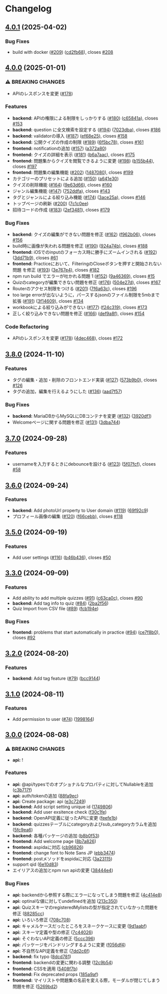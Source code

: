 # Changelog

## [4.0.1](https://github.com/woodnx/iQbe/compare/v4.0.0...v4.0.1) (2025-04-02)


### Bug Fixes

* build with docker ([#209](https://github.com/woodnx/iQbe/issues/209)) ([cd2fb68](https://github.com/woodnx/iQbe/commit/cd2fb68378d0c7f378127f5487386310bd8305cf)), closes [#208](https://github.com/woodnx/iQbe/issues/208)

## [4.0.0](https://github.com/woodnx/iQbe/compare/v3.8.0...v4.0.0) (2025-01-01)


### ⚠ BREAKING CHANGES

* APIのレスポンスを変更 ([#178](https://github.com/woodnx/iQbe/issues/178))

### Features

* **backend:** APIの権限による制限をしっかりする  ([#180](https://github.com/woodnx/iQbe/issues/180)) ([c65841a](https://github.com/woodnx/iQbe/commit/c65841a32caa5ddf2d50cd7b9548fcd7aa0bd258)), closes [#153](https://github.com/woodnx/iQbe/issues/153)
* **backend:** question に全文検索を設定する  ([#194](https://github.com/woodnx/iQbe/issues/194)) ([7023dba](https://github.com/woodnx/iQbe/commit/7023dba61109c78cef7aca54779749e5efd4432e)), closes [#186](https://github.com/woodnx/iQbe/issues/186)
* **backend:** validatorの導入 ([#187](https://github.com/woodnx/iQbe/issues/187)) ([ef68e25](https://github.com/woodnx/iQbe/commit/ef68e255bdd83903cc5b93abf3bd4109b6aed06c)), closes [#158](https://github.com/woodnx/iQbe/issues/158)
* **backend:** 公開クイズの作成の制限 ([#189](https://github.com/woodnx/iQbe/issues/189)) ([6f5bc78](https://github.com/woodnx/iQbe/commit/6f5bc78810e3184c4fa20a1d61396f7a52fde0c0)), closes [#161](https://github.com/woodnx/iQbe/issues/161)
* **frontend:** notificationの追加 ([#157](https://github.com/woodnx/iQbe/issues/157)) ([a372a80](https://github.com/woodnx/iQbe/commit/a372a80c19f7507d3541e28bcbdbccd14a2c3998))
* **frontend:** クイズの詳細を表示 ([#181](https://github.com/woodnx/iQbe/issues/181)) ([b6a7aac](https://github.com/woodnx/iQbe/commit/b6a7aaca949408f015cb0e2fef3fa3d9acbc1900)), closes [#175](https://github.com/woodnx/iQbe/issues/175)
* **frontend:** 問題集からクイズを閲覧できるように変更 ([#198](https://github.com/woodnx/iQbe/issues/198)) ([b155b44](https://github.com/woodnx/iQbe/commit/b155b443499aaeb9fb0d40db463a2802f23ef40a)), closes [#197](https://github.com/woodnx/iQbe/issues/197)
* **frontend:** 問題集の編集機能  ([#202](https://github.com/woodnx/iQbe/issues/202)) ([1487080](https://github.com/woodnx/iQbe/commit/14870804d3e9fcb1cfd534c5bbf2312636153e2b)), closes [#199](https://github.com/woodnx/iQbe/issues/199)
* カテゴリーのプリセットによる追加 ([#150](https://github.com/woodnx/iQbe/issues/150)) ([a641e30](https://github.com/woodnx/iQbe/commit/a641e308e55be5793b84b9496586c4e03180990b))
* クイズの削除機能 ([#164](https://github.com/woodnx/iQbe/issues/164)) ([9e63d66](https://github.com/woodnx/iQbe/commit/9e63d66b93112a5a61c66df101fcdfec0b9ffde8)), closes [#160](https://github.com/woodnx/iQbe/issues/160)
* ジャンル編集機能 ([#147](https://github.com/woodnx/iQbe/issues/147)) ([752ddfa](https://github.com/woodnx/iQbe/commit/752ddfa23f01b9ef3ec2801f698b0894a74f2d17)), closes [#143](https://github.com/woodnx/iQbe/issues/143)
* タグとジャンルによる絞り込み機能 ([#174](https://github.com/woodnx/iQbe/issues/174)) ([3ace25a](https://github.com/woodnx/iQbe/commit/3ace25a04f7fb8d356ca333640058d53b850cf39)), closes [#146](https://github.com/woodnx/iQbe/issues/146)
* トップページの刷新 ([#200](https://github.com/woodnx/iQbe/issues/200)) ([7c1c0ee](https://github.com/woodnx/iQbe/commit/7c1c0ee48912d07be3c9f264a30094ba40e05188))
* 招待コードの作成  ([#183](https://github.com/woodnx/iQbe/issues/183)) ([2ef3481](https://github.com/woodnx/iQbe/commit/2ef34814e59062c06cb4b2e1705d657cbbbe52d2)), closes [#179](https://github.com/woodnx/iQbe/issues/179)


### Bug Fixes

* **backend:** クイズの編集ができない問題を修正 ([#162](https://github.com/woodnx/iQbe/issues/162)) ([f962b06](https://github.com/woodnx/iQbe/commit/f962b0612d49cd5dbf72a6492900c935e38ec2e0)), closes [#156](https://github.com/woodnx/iQbe/issues/156)
* build時に画像が失われる問題を修正 ([#190](https://github.com/woodnx/iQbe/issues/190)) ([924a74b](https://github.com/woodnx/iQbe/commit/924a74b16f334b14e7e9ff86e41be251844d013e)), closes [#188](https://github.com/woodnx/iQbe/issues/188)
* **frontend:** iOSでのinputのフォーカス時に勝手にズームインされる ([#192](https://github.com/woodnx/iQbe/issues/192)) ([3dd71b9](https://github.com/woodnx/iQbe/commit/3dd71b9f7502f7be06c6ff9c2b53b7442fdffc6a)), closes [#61](https://github.com/woodnx/iQbe/issues/61)
* **frontend:** Practiceにおいて、FilteringのCloseボタンを押すと開始されない問題 を修正 ([#193](https://github.com/woodnx/iQbe/issues/193)) ([3e767e4](https://github.com/woodnx/iQbe/commit/3e767e4d38719c687d3bdea40d3810a01031a6dc)), closes [#182](https://github.com/woodnx/iQbe/issues/182)
* npm run build でエラーが吐かれる問題  1 ([#152](https://github.com/woodnx/iQbe/issues/152)) ([9a46369](https://github.com/woodnx/iQbe/commit/9a4636909290e16520f9389282b0bd5f3de90067)), closes [#15](https://github.com/woodnx/iQbe/issues/15)
* Quizのcategoryが編集できない問題を修正 ([#176](https://github.com/woodnx/iQbe/issues/176)) ([504e27d](https://github.com/woodnx/iQbe/commit/504e27d523ae94f3735ed8392359a35275e5d5cd)), closes [#167](https://github.com/woodnx/iQbe/issues/167)
* Routerのアクセス制限をつける ([#201](https://github.com/woodnx/iQbe/issues/201)) ([7f6a63c](https://github.com/woodnx/iQbe/commit/7f6a63c0ea8bd75363fb77ad88d9d158b62dd515)), closes [#196](https://github.com/woodnx/iQbe/issues/196)
* too large errorが出ないように，パースするjsonのファイル制限を5mbまで拡張 ([#191](https://github.com/woodnx/iQbe/issues/191)) ([3f14609](https://github.com/woodnx/iQbe/commit/3f14609e759cc608e554312880ea2a1587e878f5)), closes [#134](https://github.com/woodnx/iQbe/issues/134)
* workbookによる絞り込みができない  ([#177](https://github.com/woodnx/iQbe/issues/177)) ([f24c319](https://github.com/woodnx/iQbe/commit/f24c319f3c7ec0e29ea90b9014ae5f0ded525312)), closes [#173](https://github.com/woodnx/iQbe/issues/173)
* 正しく絞り込みできない問題を修正 ([#166](https://github.com/woodnx/iQbe/issues/166)) ([def9a8f](https://github.com/woodnx/iQbe/commit/def9a8f1b65266f117a19e9ebb48dd1e3d09e46e)), closes [#154](https://github.com/woodnx/iQbe/issues/154)


### Code Refactoring

* APIのレスポンスを変更 ([#178](https://github.com/woodnx/iQbe/issues/178)) ([4dec468](https://github.com/woodnx/iQbe/commit/4dec4680e6142bc582aa86aca9cd02a0b616967c)), closes [#172](https://github.com/woodnx/iQbe/issues/172)

## [3.8.0](https://github.com/woodnx/iQbe/compare/v3.7.0...v3.8.0) (2024-11-10)


### Features

* タグの編集・追加・削除のフロントエンド実装  ([#127](https://github.com/woodnx/iQbe/issues/127)) ([573b9b0](https://github.com/woodnx/iQbe/commit/573b9b0e03ca0e0c93f9b1d885efe5815e456595)), closes [#126](https://github.com/woodnx/iQbe/issues/126)
* タグの追加，編集を行えるようにした ([#136](https://github.com/woodnx/iQbe/issues/136)) ([aad7f57](https://github.com/woodnx/iQbe/commit/aad7f57ae425bcd2b63a160b590f78c6a2c04ac4))


### Bug Fixes

* **backend:** MariaDBからMySQLにDBコンテナを変更 ([#132](https://github.com/woodnx/iQbe/issues/132)) ([3920df1](https://github.com/woodnx/iQbe/commit/3920df1e531546f05d9b3dbac3a81d9ff087eb46))
* Welcomeページに関する問題を修正 ([#131](https://github.com/woodnx/iQbe/issues/131)) ([3dba744](https://github.com/woodnx/iQbe/commit/3dba744872d13b82c241ecab733cc270df9195bf))

## [3.7.0](https://github.com/woodnx/iQbe/compare/v3.6.0...v3.7.0) (2024-09-28)


### Features

* usernameを入力するときにdebounceを設ける ([#123](https://github.com/woodnx/iQbe/issues/123)) ([5f07fcf](https://github.com/woodnx/iQbe/commit/5f07fcf6976e93ee8190648067fc328445e739be)), closes [#58](https://github.com/woodnx/iQbe/issues/58)

## [3.6.0](https://github.com/woodnx/iQbe/compare/v3.5.0...v3.6.0) (2024-09-24)


### Features

* **backend:** Add photoUrl property to User domain ([#119](https://github.com/woodnx/iQbe/issues/119)) ([69f92c9](https://github.com/woodnx/iQbe/commit/69f92c90261864276d4e79f8132d75fce37b6b93))
* プロフィール画像の編集 ([#120](https://github.com/woodnx/iQbe/issues/120)) ([f66cebb](https://github.com/woodnx/iQbe/commit/f66cebba37893ab2cba840d665b38dc97cac5c19)), closes [#118](https://github.com/woodnx/iQbe/issues/118)

## [3.5.0](https://github.com/woodnx/iQbe/compare/v3.4.0...v3.5.0) (2024-09-19)


### Features

* Add user settings ([#116](https://github.com/woodnx/iQbe/issues/116)) ([b46b436](https://github.com/woodnx/iQbe/commit/b46b4366080532b37bfee8663ca01ffa116129cd)), closes [#50](https://github.com/woodnx/iQbe/issues/50)

## [3.3.0](https://github.com/woodnx/iQbe/compare/v3.2.0...v3.3.0) (2024-09-09)


### Features

* Add ability to add multiple quizzes ([#91](https://github.com/woodnx/iQbe/issues/91)) ([c63ca0c](https://github.com/woodnx/iQbe/commit/c63ca0c898363fa8a85d6977c3c0eea558acf369)), closes [#90](https://github.com/woodnx/iQbe/issues/90)
* **backend:** Add tag info to quiz ([#84](https://github.com/woodnx/iQbe/issues/84)) ([2ba2f56](https://github.com/woodnx/iQbe/commit/2ba2f56653d30d064f35d6eb96fbbcbd450332dc))
* Quiz Import from CSV file ([#89](https://github.com/woodnx/iQbe/issues/89)) ([fcb194e](https://github.com/woodnx/iQbe/commit/fcb194ec59545443f3bf9d023ff69864a9cf9aa4))


### Bug Fixes

* **frontend:** problems that start automatically in practice ([#94](https://github.com/woodnx/iQbe/issues/94)) ([ce7f8b0](https://github.com/woodnx/iQbe/commit/ce7f8b0416d1e963c17513988685143cfd1f1e79)), closes [#92](https://github.com/woodnx/iQbe/issues/92)

## [3.2.0](https://github.com/woodnx/iQbe/compare/v3.1.0...v3.2.0) (2024-08-20)


### Features

* **backend:** Add tag feature ([#79](https://github.com/woodnx/iQbe/issues/79)) ([bcc9144](https://github.com/woodnx/iQbe/commit/bcc9144668e29593aa0fa128f260e92da86f5fc1))

## [3.1.0](https://github.com/woodnx/iQbe/compare/v3.0.0...v3.1.0) (2024-08-11)


### Features

* Add permission to user ([#74](https://github.com/woodnx/iQbe/issues/74)) ([1998164](https://github.com/woodnx/iQbe/commit/1998164abda58cd04c1158d25160a865d32ec628))

## [3.0.0](https://github.com/woodnx/iQbe/compare/v2.2.1...v3.0.0) (2024-08-08)


### ⚠ BREAKING CHANGES

* **api:** !

### Features

* **api:** @api/typesでのオプショナルなプロパティに対してNullableを追加 ([c3b717f](https://github.com/woodnx/iQbe/commit/c3b717f386d4cf72260cd54c59fa02067dfaab0a))
* **api:** auth/tokenの追加 ([88fa9ec](https://github.com/woodnx/iQbe/commit/88fa9ec596cca60ad8cebcc02be9e927f727788f))
* **api:** Create package: api ([e3c7249](https://github.com/woodnx/iQbe/commit/e3c72493605fa139e8f810d023187964e991b386))
* **backend:** Add script setting unique id ([1749806](https://github.com/woodnx/iQbe/commit/17498063a0787793c0b90cfab957fd5f99d987bb))
* **backend:** Add user exsitence check ([f30c1fe](https://github.com/woodnx/iQbe/commit/f30c1fef5b350808b4419fcf62218bb7db9fd294))
* **backend:** OpenAPI定義に従ったAPIに変更 ([feefe1b](https://github.com/woodnx/iQbe/commit/feefe1bb96b7f6cb7378372c42ee7bf59add9ced))
* **backend:** quizzesテーブルにcategoryおよびsub_categoryカラムを追加 ([5fc9ea6](https://github.com/woodnx/iQbe/commit/5fc9ea60dbf540841e2165e989a6cd9abeefa7c0))
* **backend:** 各種パッケージの追加 ([b8b0f53](https://github.com/woodnx/iQbe/commit/b8b0f538e0c45ee6cce15b0bcc323b3538c86997))
* **frontend:** Add welcome page ([8b7a826](https://github.com/woodnx/iQbe/commit/8b7a82651ab7aa92f64c0b877b97062251720608))
* **frontend:** aspidaに対応 ([cb96826](https://github.com/woodnx/iQbe/commit/cb96826fe44a947b8a08daad5101684cfc6199ec))
* **frontend:** change font to Note Sans JP ([ebb3474](https://github.com/woodnx/iQbe/commit/ebb3474c8713afbee665c46c2de5767b5f00ff11))
* **frontend:** postメソッドをaspidaに対応 ([3a23115](https://github.com/woodnx/iQbe/commit/3a23115cfd6c27c655f9fcb5800b13f80c11cc31))
* support qid ([6e10d83](https://github.com/woodnx/iQbe/commit/6e10d835f0a4194481bb6295cf214869ec1db684))
* エイリアスの追加とnpm run apiの変更 ([38444e4](https://github.com/woodnx/iQbe/commit/38444e4701c9d8c4f288e4b7d576d375ebcfe57e))


### Bug Fixes

* **api:** backendから参照する際にエラーになってしまう問題を修正 ([4c414e8](https://github.com/woodnx/iQbe/commit/4c414e858c0e1e4ca9bf281dd1c37d952e29dcb5))
* **api:** optinalな値に対してundefinedを追加 ([213c350](https://github.com/woodnx/iQbe/commit/213c3501754892889f835c15f2bdca1b43ffcbd7))
* **api:** QuizスキーマのregisteredMylistsの型が指定されていなかった問題を修正 ([88285cc](https://github.com/woodnx/iQbe/commit/88285cce71eb79c31458bd73fa70c070a786281c))
* **api:** いろいろ修正 ([708c708](https://github.com/woodnx/iQbe/commit/708c7087efdd1a32fe809837c3fcbc67e96bd4bf))
* **api:** キャメルケースだったところをスネークケースに変更 ([9d1aabf](https://github.com/woodnx/iQbe/commit/9d1aabf0d4c479ac510c2070583d8bcffbf0bf44))
* **api:** スキーマ定義や型の修正 ([7c44026](https://github.com/woodnx/iQbe/commit/7c44026511d5942ae420d5bf30fc7f4bd8bb0e2a))
* **api:** そぐわないAPI定義の修正 ([5ccc396](https://github.com/woodnx/iQbe/commit/5ccc396a9fa8182a81dc751f1f33aee738ce5f83))
* **api:** パッケージをバンドリングするように変更 ([f056df4](https://github.com/woodnx/iQbe/commit/f056df41f1c58031b49d287f7a9e7d8431cc0f53))
* **api:** 不自然なAPI定義を修正 ([7dd2c6f](https://github.com/woodnx/iQbe/commit/7dd2c6fd85c707c5cd6a191569fe7f94052199a1))
* **backend:** fix typo ([8dcd781](https://github.com/woodnx/iQbe/commit/8dcd781687e57f14fc90924125d9a1af0feb3bff))
* **frontend:** backendの変更に関わる調整 ([12c9b54](https://github.com/woodnx/iQbe/commit/12c9b540270d491ce73c2fb75f285bfc32820784))
* **frontend:** CSSを適用 ([5408f7b](https://github.com/woodnx/iQbe/commit/5408f7b1de64eab5feb2a1c0bd822aa55727b0eb))
* **frontend:** Fix deprecated props ([185a9af](https://github.com/woodnx/iQbe/commit/185a9af970f6f9f578c25b01e8a33dd650f60284))
* **frontend:** マイリストや問題集の名前を変える際，モーダルが閉じてしまう問題を修正 ([5269bd2](https://github.com/woodnx/iQbe/commit/5269bd267fc76b7ab8679c49aa579b39140cc42a))
